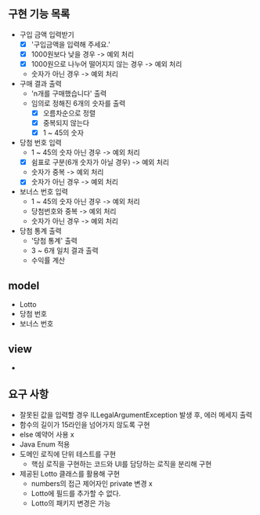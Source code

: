 ## 구현 기능 목록

- 구입 금액 입력받기
    - [x] '구입금액을 입력해 주세요.'
    - [x] 1000원보다 낮을 경우 -> 예외 처리
    - [x] 1000원으로 나누어 떨어지지 않는 경우 -> 예외 처리
    - 숫자가 아닌 경우 -> 예외 처리
- 구매 결과 출력
    - 'n개를 구매했습니다' 출력
    - 임의로 정해진 6개의 숫자를 출력
        - [x] 오름차순으로 정렬
        - [x] 중복되지 않는다
        - [x] 1 ~ 45의 숫자
- 당첨 번호 입력
    - 1 ~ 45의 숫자 아닌 경우 -> 예외 처리
    - [x] 쉼표로 구분(6개 숫자가 아닐 경우) -> 예외 처리
    - 숫자가 중복 -> 예외 처리
    - [x] 숫자가 아닌 경우 -> 예외 처리
- 보너스 번호 입력
    - 1 ~ 45의 숫자 아닌 경우 -> 예외 처리
    - 당첨번호와 중복 -> 예외 처리
    - 숫자가 아닌 경우 -> 예외 처리
- 당첨 통계 출력
    - '당첨 통계' 출력
    - 3 ~ 6개 일치 결과 출력
    - 수익률 계산

## model

- Lotto
- 당첨 번호
- 보너스 번호

## view
- 

## 요구 사항

- 잘못된 값을 입력할 경우 ILLegalArgumentException 발생 후, 에러 메세지 출력
- 함수의 길이가 15라인을 넘어가지 않도록 구현
- else 예약어 사용 x
- Java Enum 적용
- 도메인 로직에 단위 테스트를 구현
    - 핵심 로직을 구현하는 코드와 UI를 담당하는 로직을 분리해 구현
- 제공된 Lotto 클래스를 활용해 구현
    - numbers의 접근 제어자인 private 변경 x
    - Lotto에 필드를 추가할 수 없다.
    - Lotto의 패키지 변경은 가능